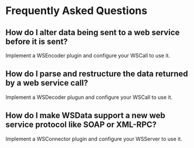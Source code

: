 # Frequently Asked Questions

## How do I alter data being sent to a web service before it is sent?

Implement a WSEncoder plugin and configure your WSCall to use it.

## How do I parse and restructure the data returned by a web service call?

Implement a WSDecoder plugun and configure your WSCall to use it.

## How do I make WSData support a new web service protocol like SOAP or XML-RPC?

Implement a WSConnector plugin and configure your WSServer to use it.
